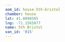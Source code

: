 ```yaml
---
aom_id: house-5th-bristol
chamber: house
lat: 41.8098505
lng: -71.1565877
name: 5th Bristol
van_id: '015'
---
```

